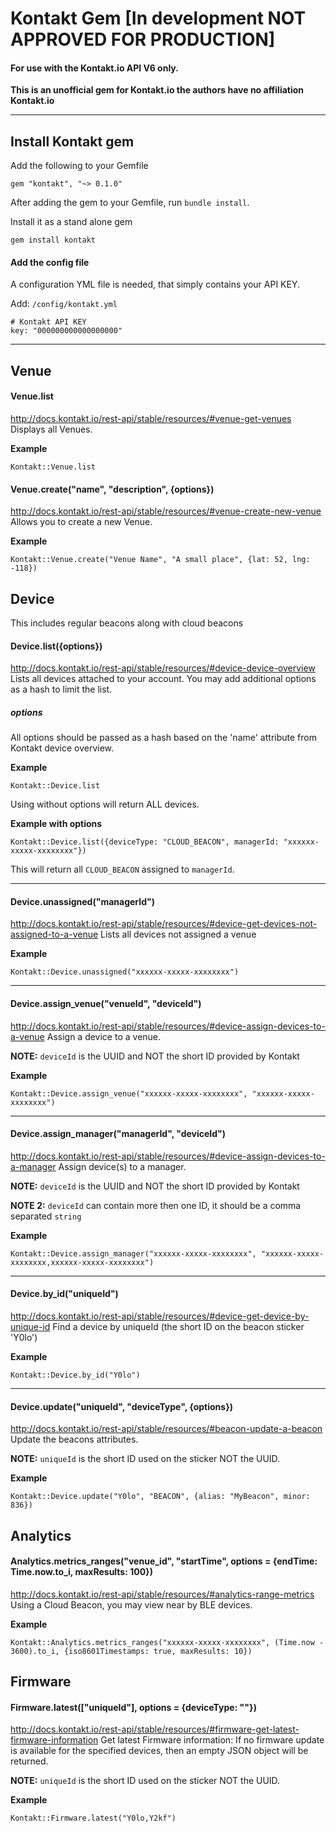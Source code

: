 # Kontakt Gem [In development NOT APPROVED FOR PRODUCTION]
#### For use with the Kontakt.io API V6 only.


__This is an unofficial gem for Kontakt.io the authors have no affiliation Kontakt.io__


----

## Install Kontakt gem
Add the following to your Gemfile
```
gem "kontakt", "~> 0.1.0"
```
After adding the gem to your Gemfile, run `bundle install`.

Install it as a stand alone gem
```
gem install kontakt
```

#### Add the config file
A configuration YML file is needed, that simply contains your API KEY.

Add: `/config/kontakt.yml`

```
# Kontakt API KEY
key: "000000000000000000"
```

----

## Venue

#### Venue.list
http://docs.kontakt.io/rest-api/stable/resources/#venue-get-venues
Displays all Venues.

__Example__
```
Kontakt::Venue.list
```

#### Venue.create("name", "description", {options})
http://docs.kontakt.io/rest-api/stable/resources/#venue-create-new-venue
Allows you to create a new Venue.

__Example__
```
Kontakt::Venue.create("Venue Name", "A small place", {lat: 52, lng: -118})
```

## Device
This includes regular beacons along with cloud beacons

#### Device.list({options})
http://docs.kontakt.io/rest-api/stable/resources/#device-device-overview
Lists all devices attached to your account. You may add additional options as a hash to limit the list.

##### options
All options should be passed as a hash based on the 'name' attribute from Kontakt device overview.

__Example__
```
Kontakt::Device.list
```
Using without options will return ALL devices.

__Example with options__
```
Kontakt::Device.list({deviceType: "CLOUD_BEACON", managerId: "xxxxxx-xxxxx-xxxxxxxx"})
```
This will return all `CLOUD_BEACON` assigned to `managerId`.

----
#### Device.unassigned("managerId")
http://docs.kontakt.io/rest-api/stable/resources/#device-get-devices-not-assigned-to-a-venue
Lists all devices not assigned a venue

__Example__
```
Kontakt::Device.unassigned("xxxxxx-xxxxx-xxxxxxxx")
```

----
#### Device.assign_venue("venueId", "deviceId")
http://docs.kontakt.io/rest-api/stable/resources/#device-assign-devices-to-a-venue
Assign a device to a venue.

__NOTE:__ `deviceId` is the UUID and NOT the short ID provided by Kontakt

__Example__
```
Kontakt::Device.assign_venue("xxxxxx-xxxxx-xxxxxxxx", "xxxxxx-xxxxx-xxxxxxxx")
```

----
#### Device.assign_manager("managerId", "deviceId")
http://docs.kontakt.io/rest-api/stable/resources/#device-assign-devices-to-a-manager
Assign device(s) to a manager.

__NOTE:__ `deviceId` is the UUID and NOT the short ID provided by Kontakt

__NOTE 2:__ `deviceId` can contain more then one ID, it should be a comma separated `string`

__Example__
```
Kontakt::Device.assign_manager("xxxxxx-xxxxx-xxxxxxxx", "xxxxxx-xxxxx-xxxxxxxx,xxxxxx-xxxxx-xxxxxxxx")
```

----
#### Device.by_id("uniqueId")
http://docs.kontakt.io/rest-api/stable/resources/#device-get-device-by-unique-id
Find a device by uniqueId (the short ID on the beacon sticker 'Y0lo')

__Example__
```
Kontakt::Device.by_id("Y0lo")
```
----
#### Device.update("uniqueId", "deviceType", {options})
http://docs.kontakt.io/rest-api/stable/resources/#beacon-update-a-beacon
Update the beacons attributes.

__NOTE:__ `uniqueId` is the short ID used on the sticker NOT the UUID.

__Example__
```
Kontakt::Device.update("Y0lo", "BEACON", {alias: "MyBeacon", minor: 836})
```


## Analytics

#### Analytics.metrics_ranges("venue_id", "startTime", options = {endTime: Time.now.to_i, maxResults: 100})
http://docs.kontakt.io/rest-api/stable/resources/#analytics-range-metrics
Using a Cloud Beacon, you may view near by BLE devices.

__Example__
```
Kontakt::Analytics.metrics_ranges("xxxxxx-xxxxx-xxxxxxxx", (Time.now - 3600).to_i, {iso8601Timestamps: true, maxResults: 10})
```


## Firmware

#### Firmware.latest(["uniqueId"], options = {deviceType: ""})
http://docs.kontakt.io/rest-api/stable/resources/#firmware-get-latest-firmware-information
Get latest Firmware information: If no firmware update is available for the specified devices, then an empty JSON object will be returned.

__NOTE:__ `uniqueId` is the short ID used on the sticker NOT the UUID.

__Example__
```
Kontakt::Firmware.latest("Y0lo,Y2kf")
```
